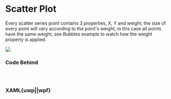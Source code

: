 # Scatter Plot

<p>
    Every scatter series point contains 3 properties, X, Y and weight, the size of every point will vary
    according to the point's weight, in this case all points have the same weight, see Bubbles example to watch how the
    weight property is applied.
</p>

![](https://raw.githubusercontent.com/Live-Charts/WebSiteDocs/master/v1/Resources/scatter.gif)

<pulled></pulled>

### Code Behind

```{wpf,!https://raw.githubusercontent.com/beto-rodriguez/Live-Charts/master/Examples/Wpf/CartesianChart/ScatterPlot/ScatterExample.xaml.cs}

```
```{uwp,!https://raw.githubusercontent.com/beto-rodriguez/Live-Charts/master/Examples/Uwp/CartesianChart/ScatterPlot/ScatterExample.xaml.cs}

```
```{wf,!https://raw.githubusercontent.com/beto-rodriguez/Live-Charts/master/Examples/WinForms/Cartesian/ScatterExample/ScatterForm.cs}

```

### XAML{uwp||wpf}

```{wpf,!https://raw.githubusercontent.com/beto-rodriguez/Live-Charts/master/Examples/Wpf/CartesianChart/ScatterPlot/ScatterExample.xaml}

```
```{uwp,!https://raw.githubusercontent.com/beto-rodriguez/Live-Charts/master/Examples/Uwp/CartesianChart/ScatterPlot/ScatterExample.xaml}

```